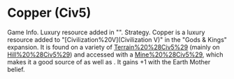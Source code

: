 # Copper (Civ5)

Game Info.
Luxury resource added in "".
Strategy.
 Copper is a luxury resource added to "[Civilization%20V](Civilization V)" in the "Gods &amp; Kings" expansion. It is found on a variety of [Terrain%20%28Civ5%29](terrain) (mainly on [Hill%20%28Civ5%29](Hills)) and accessed with a [Mine%20%28Civ5%29](Mine), which makes it a good source of as well as .
It gains +1 with the Earth Mother belief. 